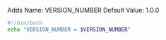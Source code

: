Adds
    Name: VERSION_NUMBER
    Default Value: 1.0.0
```bash
#!/bin/bash
echo "VERSION_NUMBER = $VERSION_NUMBER"
```